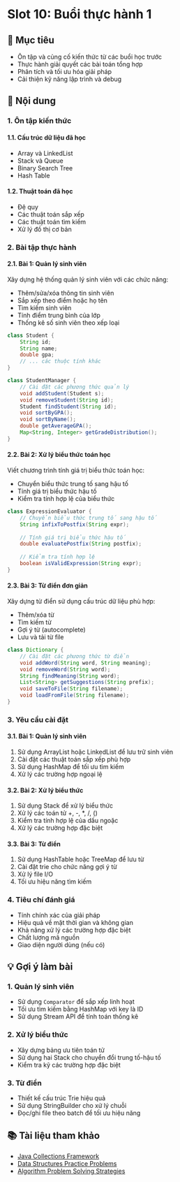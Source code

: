 # Slot 10: Buổi thực hành 1

## 🎯 Mục tiêu
- Ôn tập và củng cố kiến thức từ các buổi học trước
- Thực hành giải quyết các bài toán tổng hợp
- Phân tích và tối ưu hóa giải pháp
- Cải thiện kỹ năng lập trình và debug

## 📝 Nội dung

### 1. Ôn tập kiến thức

#### 1.1. Cấu trúc dữ liệu đã học
- Array và LinkedList
- Stack và Queue
- Binary Search Tree
- Hash Table

#### 1.2. Thuật toán đã học
- Đệ quy
- Các thuật toán sắp xếp
- Các thuật toán tìm kiếm
- Xử lý đồ thị cơ bản

### 2. Bài tập thực hành

#### 2.1. Bài 1: Quản lý sinh viên
Xây dựng hệ thống quản lý sinh viên với các chức năng:
- Thêm/sửa/xóa thông tin sinh viên
- Sắp xếp theo điểm hoặc họ tên
- Tìm kiếm sinh viên
- Tính điểm trung bình của lớp
- Thống kê số sinh viên theo xếp loại

```java
class Student {
    String id;
    String name;
    double gpa;
    // ... các thuộc tính khác
}

class StudentManager {
    // Cài đặt các phương thức quản lý
    void addStudent(Student s);
    void removeStudent(String id);
    Student findStudent(String id);
    void sortByGPA();
    void sortByName();
    double getAverageGPA();
    Map<String, Integer> getGradeDistribution();
}
```

#### 2.2. Bài 2: Xử lý biểu thức toán học
Viết chương trình tính giá trị biểu thức toán học:
- Chuyển biểu thức trung tố sang hậu tố
- Tính giá trị biểu thức hậu tố
- Kiểm tra tính hợp lệ của biểu thức

```java
class ExpressionEvaluator {
    // Chuyển biểu thức trung tố sang hậu tố
    String infixToPostfix(String expr);
    
    // Tính giá trị biểu thức hậu tố
    double evaluatePostfix(String postfix);
    
    // Kiểm tra tính hợp lệ
    boolean isValidExpression(String expr);
}
```

#### 2.3. Bài 3: Từ điển đơn giản
Xây dựng từ điển sử dụng cấu trúc dữ liệu phù hợp:
- Thêm/xóa từ
- Tìm kiếm từ
- Gợi ý từ (autocomplete)
- Lưu và tải từ file

```java
class Dictionary {
    // Cài đặt các phương thức từ điển
    void addWord(String word, String meaning);
    void removeWord(String word);
    String findMeaning(String word);
    List<String> getSuggestions(String prefix);
    void saveToFile(String filename);
    void loadFromFile(String filename);
}
```

### 3. Yêu cầu cài đặt

#### 3.1. Bài 1: Quản lý sinh viên
1. Sử dụng ArrayList hoặc LinkedList để lưu trữ sinh viên
2. Cài đặt các thuật toán sắp xếp phù hợp
3. Sử dụng HashMap để tối ưu tìm kiếm
4. Xử lý các trường hợp ngoại lệ

#### 3.2. Bài 2: Xử lý biểu thức
1. Sử dụng Stack để xử lý biểu thức
2. Xử lý các toán tử +, -, *, /, ()
3. Kiểm tra tính hợp lệ của dấu ngoặc
4. Xử lý các trường hợp đặc biệt

#### 3.3. Bài 3: Từ điển
1. Sử dụng HashTable hoặc TreeMap để lưu từ
2. Cài đặt trie cho chức năng gợi ý từ
3. Xử lý file I/O
4. Tối ưu hiệu năng tìm kiếm

### 4. Tiêu chí đánh giá
- Tính chính xác của giải pháp
- Hiệu quả về mặt thời gian và không gian
- Khả năng xử lý các trường hợp đặc biệt
- Chất lượng mã nguồn
- Giao diện người dùng (nếu có)

## 💡 Gợi ý làm bài

### 1. Quản lý sinh viên
- Sử dụng `Comparator` để sắp xếp linh hoạt
- Tối ưu tìm kiếm bằng HashMap với key là ID
- Sử dụng Stream API để tính toán thống kê

### 2. Xử lý biểu thức
- Xây dựng bảng ưu tiên toán tử
- Sử dụng hai Stack cho chuyển đổi trung tố-hậu tố
- Kiểm tra kỹ các trường hợp đặc biệt

### 3. Từ điển
- Thiết kế cấu trúc Trie hiệu quả
- Sử dụng StringBuilder cho xử lý chuỗi
- Đọc/ghi file theo batch để tối ưu hiệu năng

## 📚 Tài liệu tham khảo
- [Java Collections Framework](https://docs.oracle.com/javase/tutorial/collections/index.html)
- [Data Structures Practice Problems](https://www.geeksforgeeks.org/data-structures/)
- [Algorithm Problem Solving Strategies](https://www.programiz.com/dsa)